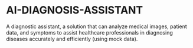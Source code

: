 # AI-DIAGNOSIS-ASSISTANT
A diagnostic assistant, a solution that can analyze medical images, patient data, and symptoms to assist healthcare professionals in diagnosing diseases accurately and efficiently (using mock data).
